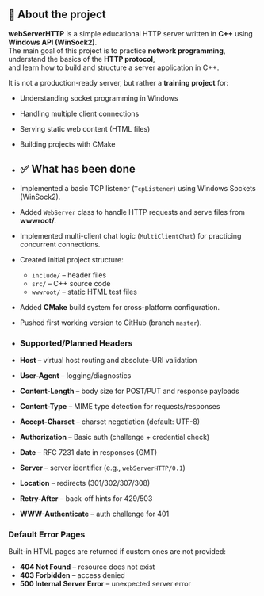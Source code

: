 ## 📌 About the project
**webServerHTTP** is a simple educational HTTP server written in **C++** using **Windows API (WinSock2)**.  
The main goal of this project is to practice **network programming**, understand the basics of the **HTTP protocol**,  
and learn how to build and structure a server application in C++.

It is not a production-ready server, but rather a **training project** for:
- Understanding socket programming in Windows
- Handling multiple client connections
- Serving static web content (HTML files)
- Building projects with CMake

- ## ✅ What has been done
- Implemented a basic TCP listener (`TcpListener`) using Windows Sockets (WinSock2).
- Added `WebServer` class to handle HTTP requests and serve files from **wwwroot/**.
- Implemented multi-client chat logic (`MultiClientChat`) for practicing concurrent connections.
- Created initial project structure:
  - `include/` – header files  
  - `src/` – C++ source code  
  - `wwwroot/` – static HTML test files  
- Added **CMake** build system for cross-platform configuration.
- Pushed first working version to GitHub (branch `master`).

- ### Supported/Planned Headers
- **Host** – virtual host routing and absolute-URI validation  
- **User-Agent** – logging/diagnostics  
- **Content-Length** – body size for POST/PUT and response payloads  
- **Content-Type** – MIME type detection for requests/responses  
- **Accept-Charset** – charset negotiation (default: UTF-8)  
- **Authorization** – Basic auth (challenge + credential check)  
- **Date** – RFC 7231 date in responses (GMT)  
- **Server** – server identifier (e.g., `webServerHTTP/0.1`)  
- **Location** – redirects (301/302/307/308)  
- **Retry-After** – back-off hints for 429/503  
- **WWW-Authenticate** – auth challenge for 401

### Default Error Pages
Built-in HTML pages are returned if custom ones are not provided:
- **404 Not Found** – resource does not exist  
- **403 Forbidden** – access denied  
- **500 Internal Server Error** – unexpected server error
